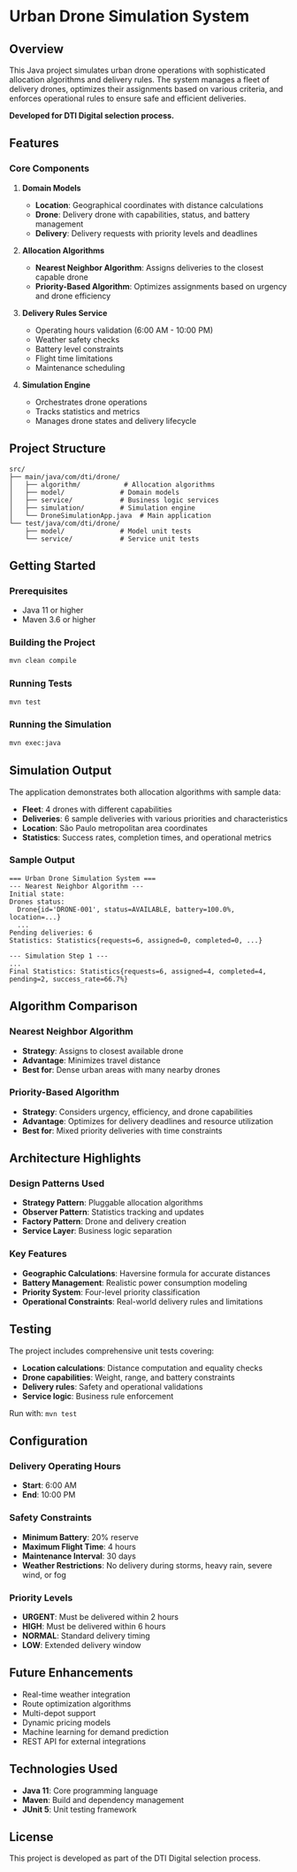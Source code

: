 # Urban Drone Simulation System

## Overview

This Java project simulates urban drone operations with sophisticated allocation algorithms and delivery rules. The system manages a fleet of delivery drones, optimizes their assignments based on various criteria, and enforces operational rules to ensure safe and efficient deliveries.

**Developed for DTI Digital selection process.**

## Features

### Core Components

1. **Domain Models**
   - **Location**: Geographical coordinates with distance calculations
   - **Drone**: Delivery drone with capabilities, status, and battery management
   - **Delivery**: Delivery requests with priority levels and deadlines

2. **Allocation Algorithms**
   - **Nearest Neighbor Algorithm**: Assigns deliveries to the closest capable drone
   - **Priority-Based Algorithm**: Optimizes assignments based on urgency and drone efficiency

3. **Delivery Rules Service**
   - Operating hours validation (6:00 AM - 10:00 PM)
   - Weather safety checks
   - Battery level constraints
   - Flight time limitations
   - Maintenance scheduling

4. **Simulation Engine**
   - Orchestrates drone operations
   - Tracks statistics and metrics
   - Manages drone states and delivery lifecycle

## Project Structure

```
src/
├── main/java/com/dti/drone/
│   ├── algorithm/           # Allocation algorithms
│   ├── model/              # Domain models
│   ├── service/            # Business logic services
│   ├── simulation/         # Simulation engine
│   └── DroneSimulationApp.java  # Main application
└── test/java/com/dti/drone/
    ├── model/              # Model unit tests
    └── service/            # Service unit tests
```

## Getting Started

### Prerequisites

- Java 11 or higher
- Maven 3.6 or higher

### Building the Project

```bash
mvn clean compile
```

### Running Tests

```bash
mvn test
```

### Running the Simulation

```bash
mvn exec:java
```

## Simulation Output

The application demonstrates both allocation algorithms with sample data:

- **Fleet**: 4 drones with different capabilities
- **Deliveries**: 6 sample deliveries with various priorities and characteristics
- **Location**: São Paulo metropolitan area coordinates
- **Statistics**: Success rates, completion times, and operational metrics

### Sample Output

```
=== Urban Drone Simulation System ===
--- Nearest Neighbor Algorithm ---
Initial state:
Drones status:
  Drone{id='DRONE-001', status=AVAILABLE, battery=100.0%, location=...}
  ...
Pending deliveries: 6
Statistics: Statistics{requests=6, assigned=0, completed=0, ...}

--- Simulation Step 1 ---
...
Final Statistics: Statistics{requests=6, assigned=4, completed=4, pending=2, success_rate=66.7%}
```

## Algorithm Comparison

### Nearest Neighbor Algorithm
- **Strategy**: Assigns to closest available drone
- **Advantage**: Minimizes travel distance
- **Best for**: Dense urban areas with many nearby drones

### Priority-Based Algorithm
- **Strategy**: Considers urgency, efficiency, and drone capabilities
- **Advantage**: Optimizes for delivery deadlines and resource utilization
- **Best for**: Mixed priority deliveries with time constraints

## Architecture Highlights

### Design Patterns Used
- **Strategy Pattern**: Pluggable allocation algorithms
- **Observer Pattern**: Statistics tracking and updates
- **Factory Pattern**: Drone and delivery creation
- **Service Layer**: Business logic separation

### Key Features
- **Geographic Calculations**: Haversine formula for accurate distances
- **Battery Management**: Realistic power consumption modeling
- **Priority System**: Four-level priority classification
- **Operational Constraints**: Real-world delivery rules and limitations

## Testing

The project includes comprehensive unit tests covering:

- **Location calculations**: Distance computation and equality checks
- **Drone capabilities**: Weight, range, and battery constraints
- **Delivery rules**: Safety and operational validations
- **Service logic**: Business rule enforcement

Run with: `mvn test`

## Configuration

### Delivery Operating Hours
- **Start**: 6:00 AM
- **End**: 10:00 PM

### Safety Constraints
- **Minimum Battery**: 20% reserve
- **Maximum Flight Time**: 4 hours
- **Maintenance Interval**: 30 days
- **Weather Restrictions**: No delivery during storms, heavy rain, severe wind, or fog

### Priority Levels
- **URGENT**: Must be delivered within 2 hours
- **HIGH**: Must be delivered within 6 hours  
- **NORMAL**: Standard delivery timing
- **LOW**: Extended delivery window

## Future Enhancements

- Real-time weather integration
- Route optimization algorithms
- Multi-depot support
- Dynamic pricing models
- Machine learning for demand prediction
- REST API for external integrations

## Technologies Used

- **Java 11**: Core programming language
- **Maven**: Build and dependency management
- **JUnit 5**: Unit testing framework

## License

This project is developed as part of the DTI Digital selection process.
